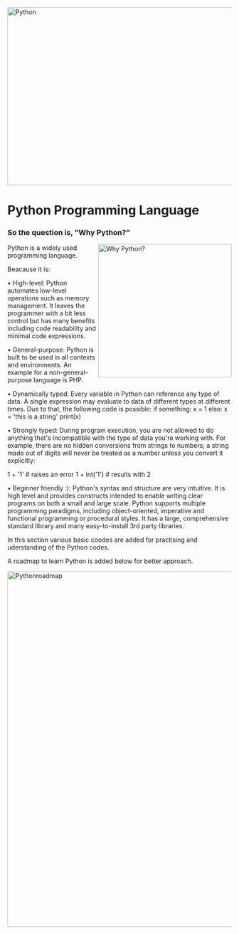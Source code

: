 
<img alt = "Python" height = 400 width = 800 src = "https://cheaptraining.com/wp-content/uploads/2020/10/pythonbundle-1-2.png">

<h1> Python Programming Language </h1>

<h3>So the question is, "Why Python?"</h3>
<img align = "right" alt = "Why Python?" width = "300" src = "https://tse3.mm.bing.net/th?id=OIP.iZGLiv2jMrM-46MqrjgwqwHaE8&pid=Api&P=0">

Python is a widely used programming language. 

Beacause it is:

• High-level: Python automates low-level operations such as memory management. It leaves the programmer with a bit less control but has many benefits including code readability and minimal code expressions.

• General-purpose: Python is built to be used in all contexts and environments. An example for a non-general-purpose language is PHP.

• Dynamically typed: Every variable in Python can reference any type of data. A single expression may evaluate to data of different types at different times. Due to that, the following code is possible:
if something:
 x = 1
else:
 x = 'this is a string'
print(x)

• Strongly typed: During program execution, you are not allowed to do anything that's incompatible with the type of data you're working with. For example, there are no hidden conversions from strings to numbers; a string made out of digits will never be treated as a number unless you convert it explicitly:

1 + '1' # raises an error
1 + int('1') # results with 2

• Beginner friendly :): Python's syntax and structure are very intuitive. It is high level and provides constructs intended to enable writing clear programs on both a small and large scale. Python supports multiple programming paradigms, including object-oriented, imperative and functional programming or procedural styles. It has a large, comprehensive standard library and many easy-to-install 3rd party libraries.

In this section various basic coodes are added for practising and uderstanding of the Python codes.

A roadmap to learn Python is added below for better approach.

<img alt = "Pythonroadmap"  height ="800" width="800" src = "https://infinite.education/media/expertise/I1oluXFEEyyRjlWfFrieN6UW.png">
